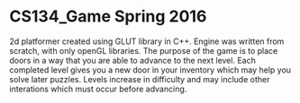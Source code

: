 # CS134_Game Spring 2016
2d platformer created using GLUT library in C++.  Engine was written from scratch, with only openGL libraries.
The purpose of the game is to place doors in a way that you are able to advance to the next level.
Each completed level gives you a new door in your inventory which may help you solve later puzzles.
Levels increase in difficulty and may include other interations which must occur before advancing.
